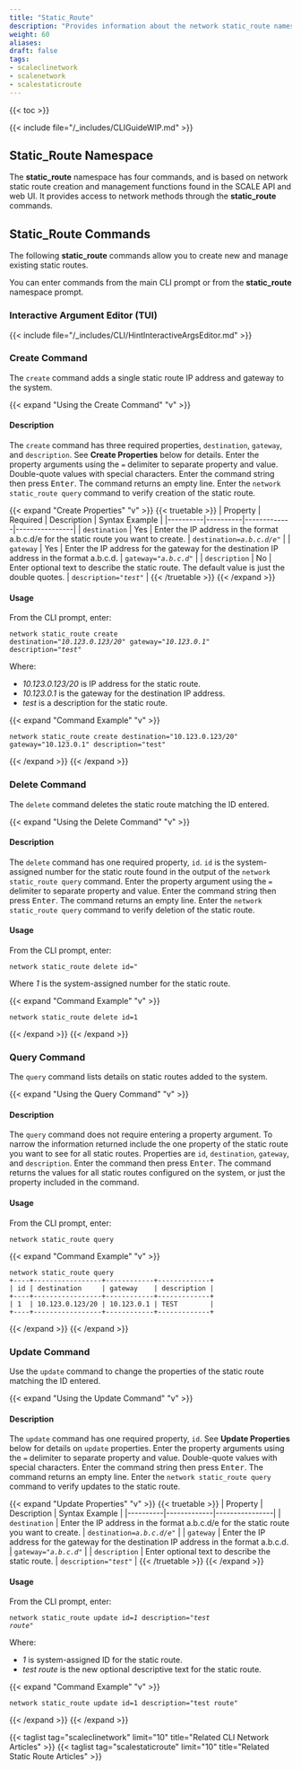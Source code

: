 ```yaml
---
title: "Static_Route"
description: "Provides information about the network static_route namespace in the TrueNAS CLI. Includes command syntax and common commands."
weight: 60
aliases:
draft: false
tags:
- scaleclinetwork
- scalenetwork
- scalestaticroute
---
```


{{< toc >}}


{{< include file="/_includes/CLIGuideWIP.md" >}}

## Static_Route Namespace
The **static_route** namespace has four commands, and is based on network static route creation and management functions found in the SCALE API and web UI.
It provides access to network methods through the **static_route** commands.

## Static_Route Commands 
The following **static_route** commands allow you to create new and manage existing static routes.

You can enter commands from the main CLI prompt or from the **static_route** namespace prompt.

### Interactive Argument Editor (TUI)

{{< include file="/_includes/CLI/HintInteractiveArgsEditor.md" >}}

### Create Command
The `create` command adds a single static route IP address and gateway to the system.

{{< expand "Using the Create Command" "v" >}}
#### Description
The `create` command has three required properties, `destination`, `gateway`, and `description`.
See **Create Properties** below for details.
Enter the property arguments using the `=` delimiter to separate property and value. Double-quote values with special characters.
Enter the command string then press <kbd>Enter</kbd>.
The command returns an empty line. Enter the `network static_route query` command to verify creation of the static route.

{{< expand "Create Properties" "v" >}}
{{< truetable >}}
| Property | Required | Description | Syntax Example |
|----------|----------|-------------|----------------|
| `destination` | Yes | Enter the IP address in the format a.b.c.d/e for the static route you want to create. | <code>destination=<i>a.b.c.d/e</i>"</code> |
| `gateway` | Yes | Enter the IP address for the gateway for the destination IP address in the format a.b.c.d. | <code>gateway="<i>a.b.c.d</i>"</code> |
| `description` | No |  Enter optional text to describe the static route. The default value is just the double quotes. | <code>description="<i>test</i>"</code> | 
{{< /truetable >}}
{{< /expand >}}

#### Usage
From the CLI prompt, enter:

<code>network static_route create destination="<i>10.123.0.123/20</i>" gateway="<i>10.123.0.1</i>" description="<i>test</i>"</code>

Where:
* *10.123.0.123/20* is IP address for the static route.
* *10.123.0.1* is the gateway for the destination IP address.
* *test* is a description for the static route.

{{< expand "Command Example" "v" >}}
```
network static_route create destination="10.123.0.123/20" gateway="10.123.0.1" description="test"

```
{{< /expand >}}
{{< /expand >}}

### Delete Command
The `delete` command deletes the static route matching the ID entered.

{{< expand "Using the Delete Command" "v" >}}
#### Description
The `delete` command has one required property, `id`.
`id` is the system-assigned number for the static route found in the output of the `network static_route query` command.
Enter the property argument using the `=` delimiter to separate property and value. 
Enter the command string then press <kbd>Enter</kbd>.
The command returns an empty line. Enter the `network static_route query` command to verify deletion of the static route.

#### Usage
From the CLI prompt, enter:

<code>network static_route delete id=<i></i>"</code>

Where *1* is the system-assigned number for the static route.

{{< expand "Command Example" "v" >}}
```
network static_route delete id=1

```
{{< /expand >}}
{{< /expand >}}

### Query Command
The `query` command lists details on static routes added to the system.

{{< expand "Using the Query Command" "v" >}}
#### Description
The `query` command does not require entering a property argument.
To narrow the information returned include the one property of the static route you want to see for all static routes.
Properties are `id`, `destination`, `gateway`, and `description`.
Enter the command then press <kbd>Enter</kbd>.
The command returns the values for all static routes configured on the system, or just the property included in the command. 

#### Usage
From the CLI prompt, enter:

`network static_route query`

{{< expand "Command Example" "v" >}}
```
network static_route query
+----+-----------------+------------+-------------+
| id | destination     | gateway    | description |
+----+-----------------+------------+-------------+
| 1  | 10.123.0.123/20 | 10.123.0.1 | TEST        |
+----+-----------------+------------+-------------+
```
{{< /expand >}}
{{< /expand >}}

### Update Command
Use the `update` command to change the properties of the static route matching the ID entered.

{{< expand "Using the Update Command" "v" >}}
#### Description
The `update` command has one required property, `id`.
See **Update Properties** below for details on `update` properties.
Enter the property arguments using the `=` delimiter to separate property and value. Double-quote values with special characters.
Enter the command string then press <kbd>Enter</kbd>.
The command returns an empty line. Enter the `network static_route query` command to verify updates to the static route.

{{< expand "Update Properties" "v" >}}
{{< truetable >}}
| Property | Description | Syntax Example |
|----------|-------------|----------------|
| `destination` | Enter the IP address in the format a.b.c.d/e for the static route you want to create. | <code>destination=<i>a.b.c.d/e</i>"</code> |
| `gateway` | Enter the IP address for the gateway for the destination IP address in the format a.b.c.d. | <code>gateway="<i>a.b.c.d</i>"</code> |
| `description` | Enter optional text to describe the static route. | <code>description="<i>test</i>"</code> | 
{{< /truetable >}}
{{< /expand >}}

#### Usage
From the CLI prompt, enter:

<code>network static_route update id=<i>1</i> description="<i>test route</i>"</code>

Where:
* *1* is system-assigned ID for the static route.
* *test route* is the new optional descriptive text for the static route.

{{< expand "Command Example" "v" >}}
```
network static_route update id=1 description="test route"

```
{{< /expand >}}
{{< /expand >}}


{{< taglist tag="scaleclinetwork" limit="10" title="Related CLI Network Articles" >}}
{{< taglist tag="scalestaticroute" limit="10" title="Related Static Route Articles" >}}